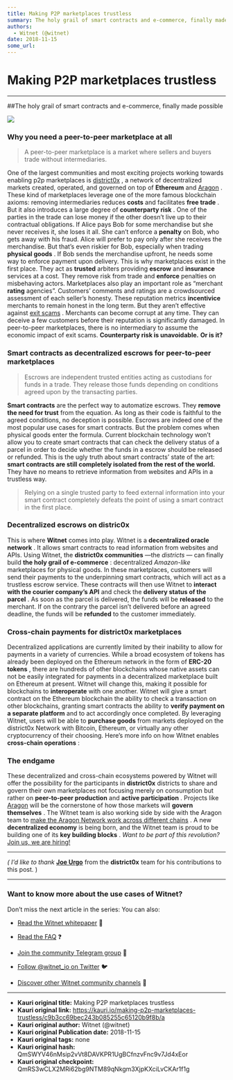 ```yaml
---
title: Making P2P marketplaces trustless 
summary: The holy grail of smart contracts and e-commerce, finally made possible Why you need a peer-to-peer marketplace at all A peer-to-peer marketplace is a market where sellers and buyers trade without intermediaries. One of the largest communities and most exciting projects working towards enabling p2p marketplaces is district0x , a network of decentralized markets created, operated, and governed on top of Ethereum and Aragon . These kind of marketplaces leverage one of the more famous blockchain ax
authors:
  - Witnet (@witnet)
date: 2018-11-15
some_url: 
---
```


# Making P2P marketplaces trustless 



----
##The holy grail of smart contracts and e-commerce, finally made possible


![](https://cdn-images-1.medium.com/max/600/1*9j0ewpT7YoSZJ63Ab3MgoA.png)


### Why you need a peer-to-peer marketplace at all
> A peer-to-peer marketplace is a market where sellers and buyers trade without intermediaries.

One of the largest communities and most exciting projects working towards enabling p2p marketplaces is [district0x](https://district0x.io/) , a network of decentralized markets created, operated, and governed on top of **Ethereum** and [Aragon](https://aragon.one/) .
These kind of marketplaces leverage one of the more famous blockchain axioms: removing intermediaries reduces **costs** and facilitates **free trade** .
But it also introduces a large degree of **counterparty risk** . One of the parties in the trade can lose money if the other doesn’t live up to their contractual obligations.
If Alice pays Bob for some merchandise but she never receives it, she loses it all. She can’t enforce a **penalty** on Bob, who gets away with his fraud.
Alice will prefer to pay only after she receives the merchandise. But that’s even riskier for Bob, especially when trading **physical goods** . If Bob sends the merchandise upfront, he needs some way to enforce payment upon delivery.
This is why marketplaces exist in the first place. They act as **trusted** arbiters providing **escrow** and **insurance** services at a cost. They remove risk from trade and **enforce** penalties on misbehaving actors.
Marketplaces also play an important role as “merchant **rating** agencies”. Customers’ comments and ratings are a crowdsourced assessment of each seller’s honesty.
These reputation metrics **incentivice** merchants to remain honest in the long term. But they aren’t effective against [exit scams](https://en.wikipedia.org/wiki/Exit_scam) . Merchants can become corrupt at any time. They can deceive a few customers before their reputation is significantly damaged.
In peer-to-peer marketplaces, there is no intermediary to assume the economic impact of exit scams. **Counterparty risk is unavoidable.**  **Or is it?** 

### Smart contracts as decentralized escrows for peer-to-peer marketplaces
> Escrows are independent trusted entities acting as custodians for funds in a trade. They release those funds depending on conditions agreed upon by the transacting parties.

 **Smart contracts** are the perfect way to automatize escrows. They **remove the need for trust** from the equation. As long as their code is faithful to the agreed conditions, no deception is possible.
Escrows are indeed one of the most popular use cases for smart contracts. But the problem comes when physical goods enter the formula. Current blockchain technology won’t allow you to create smart contracts that can check the delivery status of a parcel in order to decide whether the funds in a escrow should be released or refunded.
This is the ugly truth about smart contracts’ state of the art: **smart contracts are still completely isolated from the rest of the world.** They have no means to retrieve information from websites and APIs in a trustless way.
> Relying on a single trusted party to feed external information into your smart contract completely defeats the point of using a smart contract in the first place.


### Decentralized escrows on distric0x
This is where **Witnet** comes into play. Witnet is a **decentralized oracle network** . It allows smart contracts to read information from websites and APIs.
Using Witnet, the **district0x communities** —the _districts_ — can finally build **the holy grail of e-commerce** : decentralized _Amazon-like_ marketplaces for physical goods.
In these marketplaces, customers will send their payments to the underpinning smart contracts, which will act as a trustless escrow service.
These contracts will then use Witnet to **interact with the courier company’s API** and check the **delivery status of the parcel** .
As soon as the parcel is delivered, the funds will be **released** to the merchant. If on the contrary the parcel isn’t delivered before an agreed deadline, the funds will be **refunded** to the customer immediately.

### Cross-chain payments for district0x marketplaces
Decentralized applications are currently limited by their inability to allow for payments in a variety of currencies. While a broad ecosystem of tokens has already been deployed on the Ethereum network in the form of **ERC-20 tokens** , there are hundreds of other blockchains whose native assets can not be easily integrated for payments in a decentralized marketplace built on Ethereum at present.
Witnet will change this, making it possible for blockchains to **interoperate** with one another. Witnet will give a smart contract on the Ethereum blockchain the ability to check a transaction on other blockchains, granting smart contracts the ability to **verify payment on a separate platform** and to act accordingly once completed.
By leveraging Witnet, users will be able to **purchase goods** from markets deployed on the district0x Network with Bitcoin, Ethereum, or virtually any other cryptocurrency of their choosing.
Here’s more info on how Witnet enables **cross-chain operations** :

### The endgame
These decentralized and cross-chain ecosystems powered by Witnet will offer the possibility for the participants in **district0x** districts to share and govern their own marketplaces not focusing merely on consumption but rather on **peer-to-peer production** and **active participation** .
Projects like [Aragon](https://aragon.one/) will be the cornerstone of how those markets will **govern themselves** . The Witnet team is also working side by side with the Aragon team to [make the Aragon Network work across different chains](https://medium.com/witnet/enabling-crypto-networks-to-become-cross-chain-using-witnet-2c8d3731fcb5) .
A new **decentralized economy** is being born, and the Witnet team is proud to be building one of its **key building blocks** .
 _Want to be part of this revolution?_  [Join us, we are hiring!](https://angel.co/witnet-foundation-1/jobs) 

----

 _( I’d like to thank_  **[Joe Urgo](https://medium.com/@JoeUrgo)**  from the  **district0x**  team for his contributions to this post. )

----


### Want to know more about the use cases of Witnet?
Don’t miss the next article in the series:
You can also:



 *  [Read the Witnet whitepaper](https://witnet.io/static/witnet-whitepaper.pdf) 📃

 *  [Read the FAQ](https://witnet.io/#/faq) ❓

 *  [Join the community Telegram group](https://t.me/witnetio) 💬

 *  [Follow @witnet_io on Twitter](https://twitter.com/witnet_io) 🐦

 *  [Discover other Witnet community channels](https://witnet.io/#/contact) 👥



---

- **Kauri original title:** Making P2P marketplaces trustless 
- **Kauri original link:** https://kauri.io/making-p2p-marketplaces-trustless/c9b3cc69bec243b085255c65120b9f8b/a
- **Kauri original author:** Witnet (@witnet)
- **Kauri original Publication date:** 2018-11-15
- **Kauri original tags:** none
- **Kauri original hash:** QmSWYV46nMsip2vVt8DAVKPR1UgBCfnzvFnc9v7Jd4xEor
- **Kauri original checkpoint:** QmRS3wCLX2MRi62bg9NTM89qNkgm3XjpKXciLvCKAr1f1g




